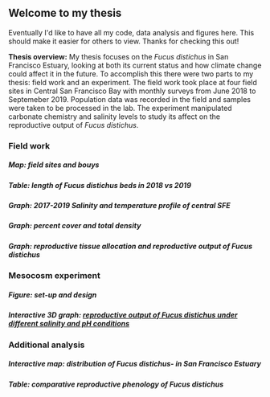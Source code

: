 ## Welcome to my thesis

Eventually I'd like to have all my code, data analysis and figures here. This should make it easier for others to view. Thanks for checking this out!

**Thesis overview:** My thesis focuses on the _Fucus distichus_ in San Francisco Estuary, looking at both its current status and how climate change could affect it in the future. To accomplish this there were two parts to my thesis: field work and an experiment. The field work took place at four field sites in Central San Francisco Bay with monthly surveys from June 2018 to Septemeber 2019. Population data was recorded in the field and samples were taken to be processed in the lab. The experiment manipulated carbonate chemistry and salinity levels to study its affect on the reproductive output of _Fucus distichus_.

### Field work
##### Map: field sites and bouys
##### Table: length of _Fucus distichus_ beds in 2018 vs 2019
##### Graph: 2017-2019 Salinity and temperature profile of central SFE
##### Graph: percent cover and total density
##### Graph: reproductive tissue allocation and reproductive output of _Fucus distichus_

### Mesocosm experiment
##### Figure: set-up and design
##### Interactive 3D graph: [reproductive output of _Fucus distichus_ under different salinity and pH conditions](test/try.html)

### Additional analysis
##### Interactive map: distribution of _Fucus distichus-_ in San Francisco Estuary
##### Table: comparative reproductive phenology of _Fucus distichus_
